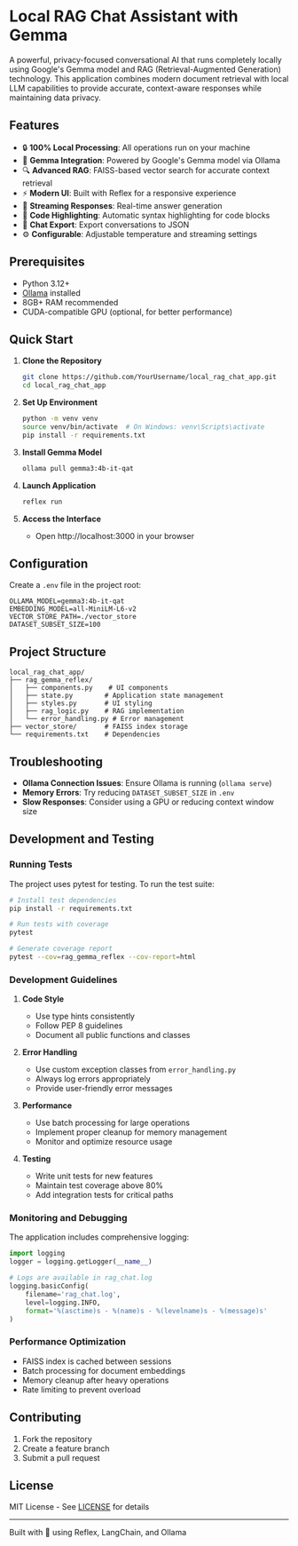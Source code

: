 # Local RAG Chat Assistant with Gemma

A powerful, privacy-focused conversational AI that runs completely locally using Google's Gemma model and RAG (Retrieval-Augmented Generation) technology. This application combines modern document retrieval with local LLM capabilities to provide accurate, context-aware responses while maintaining data privacy.


## Features

- 🔒 **100% Local Processing**: All operations run on your machine
- 🤖 **Gemma Integration**: Powered by Google's Gemma model via Ollama
- 🔍 **Advanced RAG**: FAISS-based vector search for accurate context retrieval
- ⚡ **Modern UI**: Built with Reflex for a responsive experience
- 🔄 **Streaming Responses**: Real-time answer generation
- 📝 **Code Highlighting**: Automatic syntax highlighting for code blocks
- 💾 **Chat Export**: Export conversations to JSON
- ⚙️ **Configurable**: Adjustable temperature and streaming settings

## Prerequisites

- Python 3.12+
- [Ollama](https://ollama.com) installed
- 8GB+ RAM recommended
- CUDA-compatible GPU (optional, for better performance)

## Quick Start

1. **Clone the Repository**
   ```bash
   git clone https://github.com/YourUsername/local_rag_chat_app.git
   cd local_rag_chat_app
   ```

2. **Set Up Environment**
   ```bash
   python -m venv venv
   source venv/bin/activate  # On Windows: venv\Scripts\activate
   pip install -r requirements.txt
   ```

3. **Install Gemma Model**
   ```bash
   ollama pull gemma3:4b-it-qat
   ```

4. **Launch Application**
   ```bash
   reflex run
   ```

5. **Access the Interface**
   - Open http://localhost:3000 in your browser

## Configuration

Create a `.env` file in the project root:

```env
OLLAMA_MODEL=gemma3:4b-it-qat
EMBEDDING_MODEL=all-MiniLM-L6-v2
VECTOR_STORE_PATH=./vector_store
DATASET_SUBSET_SIZE=100
```

## Project Structure

```
local_rag_chat_app/
├── rag_gemma_reflex/
│   ├── components.py    # UI components
│   ├── state.py        # Application state management
│   ├── styles.py       # UI styling
│   ├── rag_logic.py    # RAG implementation
│   └── error_handling.py # Error management
├── vector_store/       # FAISS index storage
└── requirements.txt    # Dependencies
```

## Troubleshooting

- **Ollama Connection Issues**: Ensure Ollama is running (`ollama serve`)
- **Memory Errors**: Try reducing `DATASET_SUBSET_SIZE` in `.env`
- **Slow Responses**: Consider using a GPU or reducing context window size

## Development and Testing

### Running Tests

The project uses pytest for testing. To run the test suite:

```bash
# Install test dependencies
pip install -r requirements.txt

# Run tests with coverage
pytest

# Generate coverage report
pytest --cov=rag_gemma_reflex --cov-report=html
```

### Development Guidelines

1. **Code Style**
   - Use type hints consistently
   - Follow PEP 8 guidelines
   - Document all public functions and classes

2. **Error Handling**
   - Use custom exception classes from `error_handling.py`
   - Always log errors appropriately
   - Provide user-friendly error messages

3. **Performance**
   - Use batch processing for large operations
   - Implement proper cleanup for memory management
   - Monitor and optimize resource usage

4. **Testing**
   - Write unit tests for new features
   - Maintain test coverage above 80%
   - Add integration tests for critical paths

### Monitoring and Debugging

The application includes comprehensive logging:

```python
import logging
logger = logging.getLogger(__name__)

# Logs are available in rag_chat.log
logging.basicConfig(
    filename='rag_chat.log',
    level=logging.INFO,
    format='%(asctime)s - %(name)s - %(levelname)s - %(message)s'
)
```

### Performance Optimization

- FAISS index is cached between sessions
- Batch processing for document embeddings
- Memory cleanup after heavy operations
- Rate limiting to prevent overload

## Contributing

1. Fork the repository
2. Create a feature branch
3. Submit a pull request

## License

MIT License - See [LICENSE](LICENSE) for details

---

Built with 🚀 using Reflex, LangChain, and Ollama

